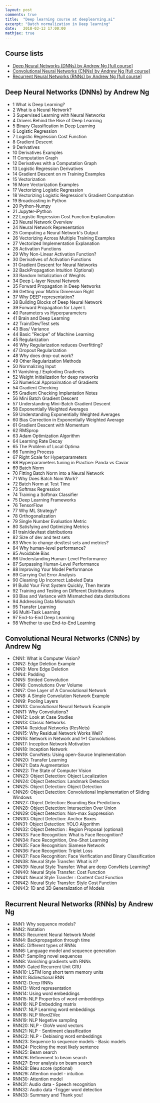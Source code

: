 ```yaml
---
layout: post
comments: true
title:  "Deep learning course at deeplearning.ai"
excerpt: "Batch normalization in Deep learning"
date:   2018-03-13 17:00:00
mathjax: true
---
```



## Course lists

* [Deep Neural Networks (DNNs) by Andrew Ng [full course]](https://goo.gl/rMEKU3)
* [Convolutional Neural Networks (CNNs) by Andrew Ng [full course]](https://goo.gl/C5y1Cj) 
* [Recurrent Neural Networks (RNNs) by Andrew Ng [full course]](https://goo.gl/dTDH53)

## Deep Neural Networks (DNNs) by Andrew Ng

* 1 What is Deep Learning?
* 2 What is a Neural Network?
* 3 Supervised Learning with Neural Networks
* 4 Drivers Behind the Rise of Deep Learning
* 5 Binary Classification in Deep Learning
* 6 Logistic Regression
* 7 Logistic Regression Cost Function
* 8 Gradient Descent
* 9 Derivatives
* 10 Derivatives Examples
* 11 Computation Graph
* 12 Derivatives with a Computation Graph
* 13 Logistic Regression Derivatives
* 14 Gradient Descent on m Training Examples
* 15 Vectorization
* 16 More Vectorization Examples
* 17 Vectorizing Logistic Regression
* 18 Vectorizing Logistic Regression's Gradient Computation
* 19 Broadcasting in Python
* 20 Python-Numpy
* 21 Jupyter-iPython
* 22 Logistic Regression Cost Function Explanation
* 23 Neural Network Overview
* 24 Neural Network Representation
* 25 Computing a Neural Network's Output
* 26 Vectorizing Across Multiple Training Examples
* 27 Vectorized Implementation Explanation
* 28 Activation Functions
* 29 Why Non-Linear Activation Function?
* 30 Derivatives of Activation Functions
* 31 Gradient Descent for Neural Networks
* 32 BackPropagation Intuition (Optional)
* 33 Random Initialization of Weights
* 34 Deep L-layer Neural Network
* 35 Forward Propagation in Deep Networks
* 36 Getting your Matrix Dimension Right
* 37 Why DEEP representation?
* 38 Building Blocks of Deep Neural Network
* 39 Forward Propagation for Layer L
* 40 Parameters vs Hyperparameters
* 41 Brain and Deep Learning
* 42 Train/Dev/Test sets
* 43 Bias/ Variance
* 44 Basic "Recipe" of Machine Learning
* 45 Regularization
* 46 Why Regularization reduces Overfitting?
* 47 Dropout Regularization
* 48 Why does drop-out work?
* 49 Other Regularization Methods
* 50 Normalizing Input
* 51 Vanishing / Exploding Gradients
* 52 Weight Initialization for deep networks
* 53 Numerical Approximation of Gradients
* 54 Gradient Checking
* 55 Gradient Checking Implantation Notes
* 56 Mini Batch Gradient Descent
* 57 Understanding Mini-Batch Gradient Descent
* 58 Exponentially Weighted Averages
* 59 Understanding Exponentially Weighted Averages
* 60 Bias Correction in Exponentially Weighted Average
* 61 Gradient Descent with Momentum
* 62 RMSprop
* 63 Adam Optimization Algorithm
* 64 Learning Rate Decay
* 65 The Problem of Local Optima
* 66 Tunning Process
* 67 Right Scale for Hyperparameters
* 68 Hyperparameters tuning in Practice: Panda vs Caviar
* 69 Batch Norm
* 70 Fitting Batch Norm into a Neural Network
* 71 Why Does Batch Nom Work?
* 72 Batch Norm at Test Time
* 73 Softmax Regression
* 74 Training a Softmax Classifier
* 75 Deep Learning Frameworks
* 76 TensorFlow
* 77 Why ML Strategy?
* 78 Orthogonalization
* 79 Single Number Evaluation Metric
* 80 Satisfying and Optimizing Metrics
* 81 train/dev/test distributions
* 82 Size of dev and test sets
* 83 When to change dev/test sets and metrics?
* 84 Why human-level performance?
* 85 Avoidable Bias
* 86 Understanding Human-Level Performance
* 87 Surpassing Human-Level Performance
* 88 Improving Your Model Performance
* 89 Carrying Out Error Analysis
* 90 Cleaning Up Incorrect Labeled Data
* 91 Build Your First System Quickly, Then Iterate
* 92 Training and Testing on Different Distributions
* 93 Bias and Variance with Mismatched data distributions
* 94 Addressing Data Mismatch
* 95 Transfer Learning
* 96 Multi-Task Learning
* 97 End-to-End Deep Learning
* 98 Whether to use End-to-End Learning

## Convolutional Neural Networks (CNNs) by Andrew Ng

* CNN1: What is Computer Vision?
* CNN2: Edge Deletion Example
* CNN3: More Edge Deletion
* CNN4: Padding
* CNN5: Strided Convolution
* CNN6: Convolutions Over Volume
* CNN7: One Layer of A Convolutional Network
* CNN8: A Simple Convolution Network Example
* CNN9: Pooling Layers
* CNN10: Convolutional Neural Network Example
* CNN11: Why Convolutions?
* CNN12: Look at Case Studies
* CNN13: Classic Networks
* CNN14: Residual Networks (ResNets)
* CNN15: Why Residual Network Works Well?
* CNN16: Network in Network and 1*1 Convolutions
* CNN17: Inception Network Motivation
* CNN18: Inception Network
* CNN19: ConvNets: Using open-Source Implementation
* CNN20: Transfer Learning
* CNN21: Data Augmentation
* CNN22: The State of Computer Vision
* CNN23: Object Detection: Object Localization
* CNN24: Object Detection: Landmark Detection
* CNN25: Object Detection: Object Detection
* CNN26: Object Detection: Convolutional Implementation of Sliding Windows
* CNN27: Object Detection: Bounding Box Predictions
* CNN28: Object Detection: Intersection Over Union
* CNN29: Object Detection: Non-max Suppression
* CNN30: Object Detection: Anchor Boxes
* CNN31: Object Detection: YOLO Algorithm
* CNN32: Object Detection : Region Proposal (optional)
* CNN33: Face Recognition: What is Face Recognition?
* CNN34: Face Recognition, One-Shot Learning
* CNN35: Face Recognition: Siamese Network
* CNN36: Face Recognition: Triplet Loss
* CNN37: Face Recognition: Face Verification and Binary Classification
* CNN38: Neural Style Transfer: What is it?
* CNN39: Neural Style Transfer: What are deep ConvNets Learning?
* CNN40: Neural Style Transfer: Cost Function
* CNN41: Neural Style Transfer : Content Cost Function
* CNN42: Neural Style Transfer: Style Cost Function
* CNN43: 1D and 3D Generalization of Models

## Recurrent Neural Networks (RNNs) by Andrew Ng

* RNN1: Why sequence models?
* RNN2: Notation
* RNN3: Recurrent Neural Network Model
* RNN4: Backpropagation through time
* RNN5: Different types of RNNs
* RNN6: Language model and sequence generation
* RNN7: Sampling novel sequences
* RNN8: Vanishing gradients with RNNs
* RNN9: Gated Recurrent Unit GRU
* RNN10: LSTM long short term memory units
* RNN11: Bidirectional RNN
* RNN12: Deep RNNs
* RNN13: Word representation
* RNN14: Using word embeddings
* RNN15: NLP Properties of word embeddings
* RNN16: NLP Embedding matrix
* RNN17: NLP Learning word embeddings
* RNN18: NLP Word2Vec
* RNN19: NLP Negetive sampling
* RNN20: NLP - GloVe word vectors
* RNN21: NLP - Sentiment classification
* RNN22: NLP - Debiasing word embeddings
* RNN23: Sequence to sequence models - Basic models
* RNN24: Piccking the most likely sentence
* RNN25: Beam search
* RNN26: Refinement to beam search
* RNN27: Error analysis on beam search
* RNN28: Bleu score (optional)
* RNN29: Attention model - intuition
* RNN30: Attention model
* RNN31: Audio data - Speech recognition
* RNN32: Audio data -Trigger word detection
* RNN33: Summary and Thank you!